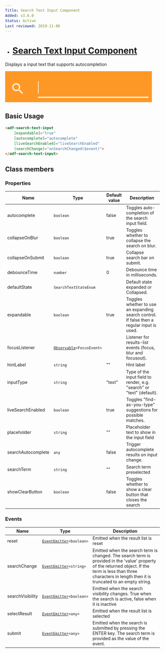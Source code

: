 ```yaml
---
Title: Search Text Input Component
Added: v3.6.0
Status: Active
Last reviewed: 2019-11-06
---
```


-   # [Search Text Input Component](../../../lib/core/src/lib/search-text/search-text-input.component.ts "Defined in search-text-input.component.ts")

Displays a input text that supports autocompletion

![Text Widget](../../docassets/images/search-text-input.png)

## Basic Usage

```html
<adf-search-text-input
    [expandable]="true"
    [autocomplete]="autocomplete"
    [liveSearchEnabled]="liveSearchEnabled"
    (searchChange)="onSearchChanged($event)">
</adf-search-text-input>
```

## Class members

### Properties

| Name | Type | Default value | Description |
| ---- | ---- | ------------- | ----------- |
| autocomplete | `boolean` | false | Toggles auto-completion of the search input field. |
| collapseOnBlur | `boolean` | true | Toggles whether to collapse the search on blur. |
| collapseOnSubmit | `boolean` | true | Collapse search bar on submit. |
| debounceTime | `number` | 0 | Debounce time in milliseconds. |
| defaultState | `SearchTextStateEnum` |  | Default state expanded or Collapsed. |
| expandable | `boolean` | true | Toggles whether to use an expanding search control. If false then a regular input is used. |
| focusListener | [`Observable`](http://reactivex.io/documentation/observable.html)`<FocusEvent>` |  | Listener for results-list events (focus, blur and focusout). |
| hintLabel | `string` | "" | Hint label |
| inputType | `string` | "text" | Type of the input field to render, e.g. "search" or "text" (default). |
| liveSearchEnabled | `boolean` | true | Toggles "find-as-you-type" suggestions for possible matches. |
| placeholder | `string` | "" | Placeholder text to show in the input field |
| searchAutocomplete | `any` | false | Trigger autocomplete results on input change. |
| searchTerm | `string` | "" | Search term preselected |
| showClearButton | `boolean` | false | Toggles whether to show a clear button that closes the search |

### Events

| Name | Type | Description |
| ---- | ---- | ----------- |
| reset | [`EventEmitter`](https://angular.io/api/core/EventEmitter)`<boolean>` | Emitted when the result list is reset |
| searchChange | [`EventEmitter`](https://angular.io/api/core/EventEmitter)`<string>` | Emitted when the search term is changed. The search term is provided in the 'value' property of the returned object.  If the term is less than three characters in length then it is truncated to an empty string. |
| searchVisibility | [`EventEmitter`](https://angular.io/api/core/EventEmitter)`<boolean>` | Emitted when the search visibility changes. True when the search is active, false when it is inactive |
| selectResult | [`EventEmitter`](https://angular.io/api/core/EventEmitter)`<any>` | Emitted when the result list is selected |
| submit | [`EventEmitter`](https://angular.io/api/core/EventEmitter)`<any>` | Emitted when the search is submitted by pressing the ENTER key. The search term is provided as the value of the event. |
